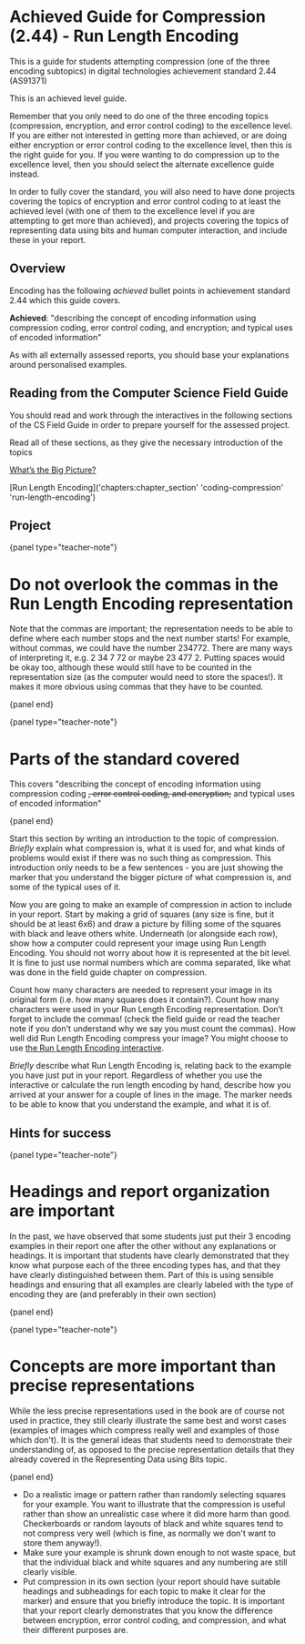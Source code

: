 # Achieved Guide for Compression (2.44) - Run Length Encoding

This is a guide for students attempting compression (one of the three encoding subtopics) in digital technologies achievement standard 2.44 (AS91371)

This is an achieved level guide.

Remember that you only need to do one of the three encoding topics (compression, encryption, and error control coding) to the excellence level.
If you are either not interested in getting more than achieved, or are doing either encryption or error control coding to the excellence level, then this is the right guide for you.
If you were wanting to do compression up to the excellence level, then you should select the alternate excellence guide instead.

In order to fully cover the standard, you will also need to have done projects covering the topics of encryption and error control coding to at least the achieved level (with one of them to the excellence level if you are attempting to get more than achieved), and projects covering the topics of representing data using bits and human computer interaction, and include these in your report.

## Overview

Encoding has the following *achieved* bullet points in achievement standard 2.44 which this guide covers.

**Achieved**: "describing the concept of encoding information using compression coding, error control coding, and encryption; and typical uses of encoded information"

As with all externally assessed reports, you should base your explanations around personalised examples.

## Reading from the Computer Science Field Guide

You should read and work through the interactives in the following sections of the CS Field Guide in order to prepare yourself for the assessed project.

Read all of these sections, as they give the necessary introduction of the topics

[What’s the Big Picture?]('chapters:chapter' 'coding-compression')

[Run Length Encoding]('chapters:chapter_section' 'coding-compression' 'run-length-encoding')

## Project

{panel type="teacher-note"}

# Do not overlook the commas in the Run Length Encoding representation

Note that the commas are important; the representation needs to be able to define where each number stops and the next number starts!
For example, without commas, we could have the number 234772.
There are many ways of interpreting it, e.g. 2 34 7 72 or maybe 23 477 2.
Putting spaces would be okay too, although these would still have to be counted in the representation size (as the computer would need to store the spaces!).
It makes it more obvious using commas that they have to be counted.

{panel end}

{panel type="teacher-note"}

# Parts of the standard covered

This covers "describing the concept of encoding information using compression coding ~~, error control coding, and encryption;~~ and typical uses of encoded information"

{panel end}

Start this section by writing an introduction to the topic of compression.
*Briefly* explain what compression is, what it is used for, and what kinds of problems would exist if there was no such thing as compression.
This introduction only needs to be a few sentences - you are just showing the marker that you understand the bigger picture of what compression is, and some of the typical uses of it.

Now you are going to make an example of compression in action to include in your report.
Start by making a grid of squares (any size is fine, but it should be at least 6x6) and draw a picture by filling some of the squares with black and leave others white.
Underneath (or alongside each row), show how a computer could represent your image using Run Length Encoding.
You should not worry about how it is represented at the bit level.
It is fine to just use normal numbers which are comma separated, like what was done in the field guide chapter on compression.

Count how many characters are needed to represent your image in its original form (i.e. how many squares does it contain?).
Count how many characters were used in your Run Length Encoding representation.
Don’t forget to include the commas!
(check the field guide or read the teacher note if you don't understand why we say you must count the commas).
How well did Run Length Encoding compress your image?
You might choose to use [the Run Length Encoding interactive]('interactives:interactive' 'run-length-encoding').

*Briefly* describe what Run Length Encoding is, relating back to the example you have just put in your report.
Regardless of whether you use the interactive or calculate the run length encoding by hand, describe how you arrived at your answer for a couple of lines in the image.
The marker needs to be able to know that you understand the example, and what it is of.

## Hints for success

{panel type="teacher-note"}

# Headings and report organization are important

In the past, we have observed that some students just put their 3 encoding examples in their report one after the other without any explanations or headings.
It is important that students have clearly demonstrated that they know what purpose each of the three encoding types has, and that they have clearly distinguished between them.
Part of this is using sensible headings and ensuring that all examples are clearly labeled with the type of encoding they are (and preferably in their own section)

{panel end}

{panel type="teacher-note"}

# Concepts are more important than precise representations

While the less precise representations used in the book are of course not used in practice, they still clearly illustrate the same best and worst cases (examples of images which compress really well and examples of those which don't).
It is the general ideas that students need to demonstrate their understanding of, as opposed to the precise representation details that they already covered in the Representing Data using Bits topic.

{panel end}

- Do a realistic image or pattern rather than randomly selecting squares for your example.
You want to illustrate that the compression is useful rather than show an unrealistic case where it did more harm than good.
Checkerboards or random layouts of black and white squares tend to not compress very well (which is fine, as normally we don't want to store them anyway!).
- Make sure your example is shrunk down enough to not waste space, but that the individual black and white squares and any numbering are still clearly visible.
- Put compression in its own section (your report should have suitable headings and subheadings for each topic to make it clear for the marker) and ensure that you briefly introduce the topic.
It is important that your report clearly demonstrates that you know the difference between encryption, error control coding, and compression, and what their different purposes are.
